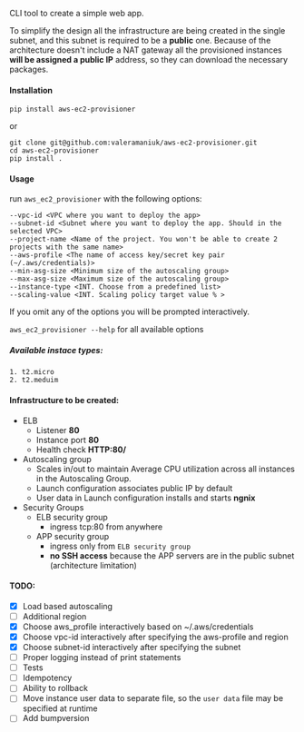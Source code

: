 
CLI tool to create a simple web app.
 
To simplify the design all the infrastructure are being created in the single
subnet, and this subnet is required to be a **public** one. Because of the architecture doesn't include a NAT gateway all the provisioned instances **will be assigned a public IP** address, so they can download the necessary packages.
#### Installation
    pip install aws-ec2-provisioner
or

    git clone git@github.com:valeramaniuk/aws-ec2-provisioner.git
    cd aws-ec2-provisioner
    pip install .

#### Usage

run `aws_ec2_provisioner` with the following options:

    --vpc-id <VPC where you want to deploy the app>
    --subnet-id <Subnet where you want to deploy the app. Should in the selected VPC>
    --project-name <Name of the project. You won't be able to create 2 projects with the same name>
    --aws-profile <The name of access key/secret key pair (~/.aws/credentials)>
    --min-asg-size <Minimum size of the autoscaling group>
    --max-asg-size <Maximum size of the autoscaling group>
    --instance-type <INT. Choose from a predefined list>
    --scaling-value <INT. Scaling policy target value % >

If you omit any of the options you will be prompted interactively.

`aws_ec2_provisioner --help` for all available options
##### Available instace types:
    1. t2.micro
    2. t2.meduim

#### Infrastructure to be created:
- ELB
    - Listener **80**
    - Instance port **80**
    - Health check **HTTP:80/**
- Autoscaling group
    - Scales in/out to maintain Average CPU utilization across all instances in the Autoscaling Group.
    - Launch configuration associates public IP by default
    - User data in Launch configuration installs and starts **ngnix**
- Security Groups
    - ELB security group
        - ingress tcp:80 from anywhere
    - APP security group
        - ingress only from `ELB security group`
        - **no SSH access** because the APP servers are in the public subnet (architecture limitation)
    
#### TODO:
- [x] Load based autoscaling
- [ ] Additional region
- [x] Choose aws_profile interactively based on ~/.aws/credentials
- [x] Choose vpc-id interactively after specifying the aws-profile and region
- [x] Choose subnet-id interactively after specifying the subnet
- [ ] Proper logging instead of print statements
- [ ] Tests
- [ ] Idempotency
- [ ] Ability to rollback
- [ ] Move instance user data to separate file, so the `user data` file may be specified at runtime
- [ ] Add bumpversion 
